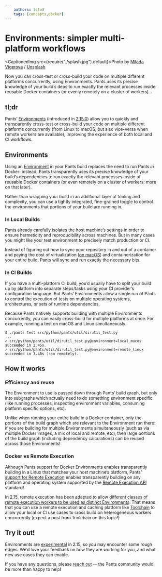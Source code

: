 ```yaml
---
    authors: [stu]
    tags: [concepts,docker]
---
```


# Environments: simpler multi-platform workflows

<CaptionedImg src={require("./splash.jpg").default}>Photo by [Milada Vigerova](https://unsplash.com/@milada_vigerova?utm_source=ghost&utm_medium=referral&utm_campaign=api-credit) / [Unsplash](https://unsplash.com/?utm_source=ghost&utm_medium=referral&utm_campaign=api-credit)</CaptionedImg>

Now you can cross-test or cross-build your code on multiple different platforms concurrently, using Environments. Pants uses its precise knowledge of your build’s deps to run exactly the relevant processes inside reusable Docker containers (or evenly remotely on a cluster of workers)…

<!--truncate-->

## tl;dr

Pants’ [Environments](https://www.pantsbuild.org/v2.15/docs/environments) (introduced in [2.15.0](../2023-02-24-pants-2-15/index.md)) allow you to quickly and transparently cross-test or cross-build your code on multiple different platforms concurrently (from Linux to macOS, but also vice-versa when remote workers are available), improving the experience of both local and CI workflows.

## Environments

Using an [Environment](https://www.pantsbuild.org/v2.15/docs/environments) in your Pants build replaces the need to run Pants _in_ Docker: instead, Pants transparently uses its precise knowledge of your build’s dependencies to run exactly the relevant processes inside of reusable Docker containers (or even remotely on a cluster of workers; more on that later).

Rather than wrapping your build in an additional layer of tooling and complexity, you can use a tightly integrated, fine-grained toggle to control the environments that portions of your build are running in.

### In Local Builds

Pants already carefully isolates the host machine’s settings in order to ensure hermeticity and reproducibility across machines. But in many cases you might like your test environment to precisely match production or CI.

Instead of figuring out how to sync your repository in and out of a container and paying the cost of virtualization ([on macOS](https://www.cncf.io/blog/2023/02/02/docker-on-macos-is-slow-and-how-to-fix-it/)) and containerization for your entire build, Pants will sync and run exactly the necessary bits.

### In CI Builds

If you have a multi-platform CI build, you’d usually have to split your build up by platform into separate steps/tasks using your CI provider’s configuration language. But Pants’ Environments allow a single run of Pants to control the execution of tests on multiple operating systems, architectures, or sets of runtime dependencies.

Because Pants natively supports building with multiple Environments concurrently, you can easily cross-build for multiple platforms at once. For example, running a test on macOS and Linux simultaneously:

```console
$ ./pants test src/python/pants/util/dirutil_test.py
...
✓ src/python/pants/util/dirutil_test.py@environment=local_macos succeeded in 2.45s.
✓ src/python/pants/util/dirutil_test.py@environment=remote_linux succeeded in 3.48s (ran remotely).
```

## How it works

### Efficiency and reuse

The Environment to use is passed down through Pants’ build graph, but only into subgraphs which actually need to do something environment specific (like running processes, inspecting environment variables, consuming platform specific options, etc).

Unlike when running your entire build in a Docker container, only the portions of the build graph which are relevant to the Environment run there: if you are building for multiple Environments simultaneously (such as via multiple Docker images, a mix of local and remote, etc), then large portions of the build graph (including dependency calculations) can be reused across those Environments!

### Docker vs Remote Execution

Although Pants support for Docker Environments enables transparently building in a Linux that matches your host machine’s platform, Pants’ [support for Remote Execution](https://www.pantsbuild.org/v2.15/docs/remote-execution) enables transparently building on any platform and operating system supported by the [Remote Execution API](https://github.com/bazelbuild/remote-apis) standard!

In 2.15, remote execution has been adapted to allow [different classes of remote execution workers to be used as distinct Environments](https://www.pantsbuild.org/v2.15/docs/remote-execution#environment-specific-settings). That means that you can use a remote execution and caching platform like [Toolchain](https://www.toolchain.com/) to allow your local or CI use cases to cross build on heterogeneous workers concurrently (expect a post from Toolchain on this topic!)

## Try it out!

Environments are [experimental](https://github.com/pantsbuild/pants/issues/17355) in 2.15, so you may encounter some rough edges. We’d love your feedback on how they are working for you, and what new use cases they can enable.

If you have any questions, please [reach out](https://www.pantsbuild.org/docs/getting-help) -- the Pants community would be more than happy to help!